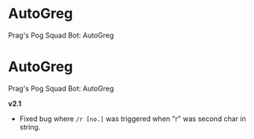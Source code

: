 # AutoGreg
Prag's Pog Squad Bot: AutoGreg

# AutoGreg
Prag's Pog Squad Bot: AutoGreg

**v2.1**
- Fixed bug where `/r [no.]` was triggered when "r" was second char in string.

